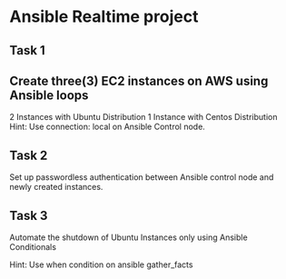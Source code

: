 # Ansible Realtime project
## Task 1
## Create three(3) EC2 instances on AWS using Ansible loops

2 Instances with Ubuntu Distribution
1 Instance with Centos Distribution
Hint: Use connection: local on Ansible Control node.

## Task 2
Set up passwordless authentication between Ansible control node and newly created instances.

## Task 3 
Automate the shutdown of Ubuntu Instances only using Ansible Conditionals

Hint: Use when condition on ansible gather_facts
